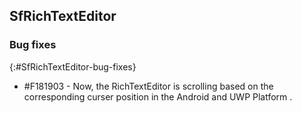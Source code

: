## SfRichTextEditor 

### Bug fixes
{:#SfRichTextEditor-bug-fixes} 

* \#F181903 - Now, the RichTextEditor is scrolling based on the corresponding curser position in the Android and UWP Platform .